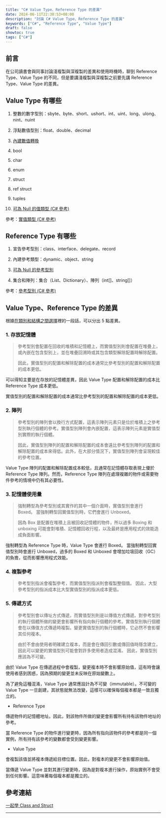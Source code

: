 ```yaml
---
title: "C# Value Type、Reference Type 的差異"
date: 2024-06-11T22:38:53+08:00
description: "討論 C# Value Type、Reference Type 的差異"
keywords: ["C#", "Reference Type", "Value Type"]
draft: false
showtoc: true
tags: ["C#"]
---
```


## 前言

在公司讀書會與同事討論淺複製與深複製的差異和使用時機時，聊到 Reference Type、Value Type 的不同，但是要講淺複製與深複製之前要先講 Reference Type、Value Type 的差異。

## Value Type 有哪些

1. 整數的數字型別：sbyte、byte、short、ushort、int、uint、long、ulong、nint、nuint

1. 浮點數值型別：float、double、decimal

1. [內建數值轉換]

1. bool

1. char

1. enum

1. struct

1. ref struct

1. tuples

1. [可為 Null 的值類型 (C# 參考)]

參考：[實值類型 (C# 參考)]

## Reference Type 有哪些

1. 宣告參考型別：class、interface、delegate、record

1. 內建參考類型：dynamic、object、string

1. [可為 Null 的參考型別]

1. 集合和陣列：集合（List、Dictionary）、陣列（int[]、string[]）

參考：[參考型別 (C# 參考)]

## Value Type、Reference Type 的差異

根據[在類別和結構之間選擇]裡的一段話，可以分出 5 點差異。

### 1. 存放記憶體

> 參考型別會配置在回收的堆積和記憶體上，而實值型別則會配置在堆疊上，或內嵌在包含型別上，並在堆疊回溯時或其包含類型解除配置時解除配置。
>
> 因此，實值型別的配置和解除配置的成本通常比參考型別的配置和解除配置的成本更低。

可以得知主要是在存放的記憶體差異，因此 Value Type 配置和解除配置的成本比 Reference Type 成本更低。

實值型別的配置和解除配置的成本通常比參考型別的配置和解除配置的成本更低。

### 2. 陣列

> 參考型別的陣列會以換行方式配置，這表示陣列元素只是位於堆積上之參考型別執行個體的參考。實值型別陣列會內嵌配置，這表示陣列元素是實值型別實際的執行個體。
>
> 因此，實值型別陣列的配置和解除配置的成本會遠比參考型別陣列的配置和解除配置的成本來得低。此外，在大部分情況下，實值型別陣列會呈現較佳的參考位置。

Value Type 陣列的配置和解除配置成本較低，且通常在記憶體存取表現上優於 Reference Type 陣列。然而，Reference Type 陣列在處理複雜的物件或需要物件參考的情境中仍有其必要性。

### 3. 記憶體使用量

> 強制轉型為參考型別或其實作的其中一個介面時，實值型別會進行 Boxed。 當強制轉型回實值型別時，它們會進行 Unboxed。
>
> 因為 Box 是配置在堆積上且被回收記憶體的物件，所以過多 Boxing 和 unboxing 可能會對堆積、記憶體回收行程，以及最終是應用程式的效能造成負面影響。

強制轉型為 Reference Type 時，Value Type 會進行 Boxed。 當強制轉型回實值型別時會進行 Unboxed，過多的 Boxed 和 Unboxed 會增加垃圾回收（GC）的負擔，從而影響應用程式效能。

### 4. 複製參考

> 參考型別指派會複製參考，而實值型別指派則會複製整個值。 因此，大型參考型別的指派成本比大型實值型別的指派成本更低。

### 5. 傳遞方式

> 參考型別會以傳址方式傳遞，而實值型別則是以傳值方式傳遞。對參考型別的執行個體所做的變更會影響所有指向執行個體的參考。實值型別執行個體會在以傳值方式傳遞時複製。變更實值型別的執行個體時，它必然不會影響其任何複本。
>
> 由於不會由使用者明確建立複本，而是會在傳回引數或傳回值時隱含建立，因此可以變更的實值型別可能會對許多使用者造成混淆。 因此，實值型別應該為不可變。

由於 Value Type 在傳遞過程中會複製，變更複本時不會影響原始值，這有時會讓使用者感到困惑，因為預期的變更並未反映在原始變數上。

為了避免這種混淆，Value Type 通常應設計為不可變（immutable）。不可變的 Value Type 一旦創建，其狀態就無法改變，這樣可以確保每個複本都是一致且獨立的。

- Reference Type

傳遞物件的記憶體地址。因此，對該物件所做的變更會影響所有持有該物件地址的參考。

當 Reference Type 的物件進行變更時，因為所有指向該物件的參考都是同一個實例，所有持有該參考的變數都會受到變更影響。

- Value Type

會複製該值並將複本傳遞給目標位置。因此，對複本的變更不會影響原始值。

當傳遞 Value Type 並對其進行變更時，因為是對複本進行操作，原始實例不會受到任何影響。這意味著每個複本都是獨立的。

## 參考連結

[一起學 Class and Struct]

---

[在類別和結構之間選擇]: https://learn.microsoft.com/zh-tw/dotnet/standard/design-guidelines/choosing-between-class-and-struct
[內建數值轉換]: https://learn.microsoft.com/zh-tw/dotnet/csharp/language-reference/builtin-types/numeric-conversions
[可為 Null 的值類型 (C# 參考)]: https://learn.microsoft.com/zh-tw/dotnet/csharp/language-reference/builtin-types/nullable-value-types
[參考型別 (C# 參考)]: https://learn.microsoft.com/zh-tw/dotnet/csharp/language-reference/keywords/reference-types
[實值類型 (C# 參考)]: https://learn.microsoft.com/zh-tw/dotnet/csharp/language-reference/builtin-types/value-types
[可為 Null 的參考型別]: https://learn.microsoft.com/zh-tw/dotnet/csharp/language-reference/builtin-types/nullable-reference-types
[一起學 Class and Struct]: https://hackmd.io/@SuFrank/H1coLlCaq
